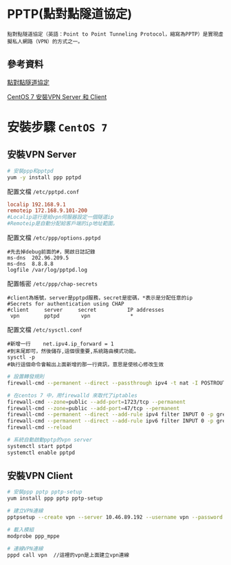 # PPTP(點對點隧道協定)

```
點對點隧道協定（英語：Point to Point Tunneling Protocol，縮寫為PPTP）是實現虛擬私人網路（VPN）的方式之一。
```

## 參考資料

[點對點隧道協定](https://zh.wikipedia.org/zh-tw/%E9%BB%9E%E5%B0%8D%E9%BB%9E%E9%9A%A7%E9%81%93%E5%8D%94%E8%AD%B0)

[CentOS 7 安裝VPN Server 和 Client](https://www.796t.com/content/1548169205.html)

# 安裝步驟 `CentOS 7 `

## 安裝VPN Server

```bash
# 安裝ppp和pptpd
yum -y install ppp pptpd
```

配置文檔 `/etc/pptpd.conf`

```conf
localip 192.168.9.1
remoteip 172.168.9.101-200
#Localip這行是給vpn伺服器設定一個隧道ip
#Remoteip是自動分配給客戶端的ip地址範圍。
```

配置文檔 `/etc/ppp/options.pptpd`

```
#先去掉debug前面的#，開啟日誌記錄
ms-dns  202.96.209.5
ms-dns  8.8.8.8
logfile /var/log/pptpd.log
```

配置帳密 `/etc/ppp/chap-secrets`

```
#client為帳號，server是pptpd服務，secret是密碼，*表示是分配任意的ip
#Secrets for authentication using CHAP
#client     server     secret          IP addresses
 vpn        pptpd       vpn             *
```

配置文檔 `/etc/sysctl.conf`

```
#新增一行    net.ipv4.ip_forward = 1
#到末尾即可，然後儲存,這個很重要,系統路由模式功能。
sysctl -p
#執行這個命令會輸出上面新增的那一行資訊，意思是使核心修改生效
```

```bash
# 設置轉發規則
firewall-cmd --permanent --direct --passthrough ipv4 -t nat -I POSTROUTING -o eth1 -j MASQUERADE -s 192.168.9.0/24

# 在centos 7 中，用firewalld 來取代了iptables
firewall-cmd --zone=public --add-port=1723/tcp --permanent
firewall-cmd --zone=public --add-port=47/tcp --permanent
firewall-cmd --permanent --direct --add-rule ipv4 filter INPUT 0 -p gre -j ACCEPT
firewall-cmd --permanent --direct --add-rule ipv6 filter INPUT 0 -p gre -j ACCEPT
firewall-cmd --reload

# 系統自動啟動pptp的vpn server
systemctl start pptpd
systemctl enable pptpd
```

## 安裝VPN Client

```bash
# 安裝ppp pptp pptp-setup
yum install ppp pptp pptp-setup

# 建立VPN連線
pptpsetup --create vpn --server 10.46.89.192 --username vpn --password vpn --start

# 載入模組
modprobe ppp_mppe

# 連線VPN連線
pppd call vpn  //這裡的vpn是上面建立vpn連線
```